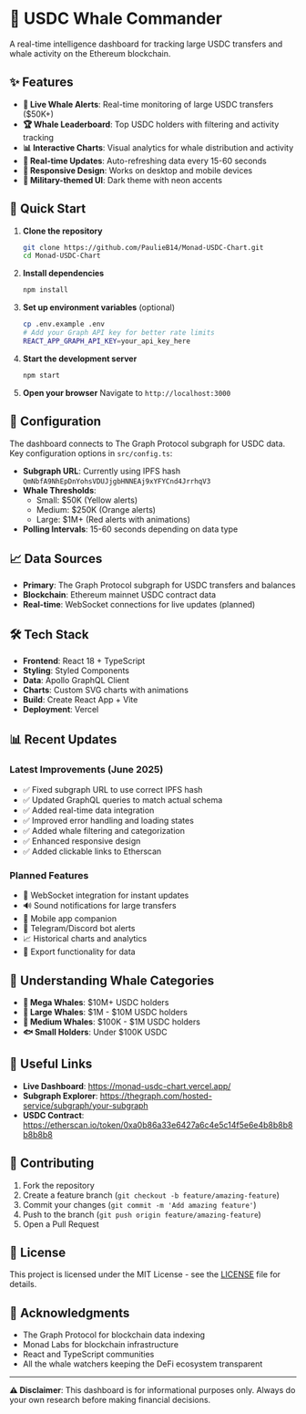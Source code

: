 # 🐋 USDC Whale Commander

A real-time intelligence dashboard for tracking large USDC transfers and whale activity on the Ethereum blockchain.

## ✨ Features

- **🚨 Live Whale Alerts**: Real-time monitoring of large USDC transfers ($50K+)
- **🏆 Whale Leaderboard**: Top USDC holders with filtering and activity tracking
- **📊 Interactive Charts**: Visual analytics for whale distribution and activity
- **🔄 Real-time Updates**: Auto-refreshing data every 15-60 seconds
- **📱 Responsive Design**: Works on desktop and mobile devices
- **🎨 Military-themed UI**: Dark theme with neon accents

## 🚀 Quick Start

1. **Clone the repository**
   ```bash
   git clone https://github.com/PaulieB14/Monad-USDC-Chart.git
   cd Monad-USDC-Chart
   ```

2. **Install dependencies**
   ```bash
   npm install
   ```

3. **Set up environment variables** (optional)
   ```bash
   cp .env.example .env
   # Add your Graph API key for better rate limits
   REACT_APP_GRAPH_API_KEY=your_api_key_here
   ```

4. **Start the development server**
   ```bash
   npm start
   ```

5. **Open your browser**
   Navigate to `http://localhost:3000`

## 🔧 Configuration

The dashboard connects to The Graph Protocol subgraph for USDC data. Key configuration options in `src/config.ts`:

- **Subgraph URL**: Currently using IPFS hash `QmNbfA9NhEpDnYohsVDUJjgbHNNEAj9xYFYCnd4JrrhqV3`
- **Whale Thresholds**: 
  - Small: $50K (Yellow alerts)
  - Medium: $250K (Orange alerts)  
  - Large: $1M+ (Red alerts with animations)
- **Polling Intervals**: 15-60 seconds depending on data type

## 📈 Data Sources

- **Primary**: The Graph Protocol subgraph for USDC transfers and balances
- **Blockchain**: Ethereum mainnet USDC contract data
- **Real-time**: WebSocket connections for live updates (planned)

## 🛠️ Tech Stack

- **Frontend**: React 18 + TypeScript
- **Styling**: Styled Components
- **Data**: Apollo GraphQL Client
- **Charts**: Custom SVG charts with animations
- **Build**: Create React App + Vite
- **Deployment**: Vercel

## 📊 Recent Updates

### Latest Improvements (June 2025)
- ✅ Fixed subgraph URL to use correct IPFS hash
- ✅ Updated GraphQL queries to match actual schema
- ✅ Added real-time data integration
- ✅ Improved error handling and loading states
- ✅ Added whale filtering and categorization
- ✅ Enhanced responsive design
- ✅ Added clickable links to Etherscan

### Planned Features
- 🔄 WebSocket integration for instant updates
- 🔊 Sound notifications for large transfers
- 📱 Mobile app companion
- 🤖 Telegram/Discord bot alerts
- 📈 Historical charts and analytics
- 💾 Export functionality for data

## 🐋 Understanding Whale Categories

- **🏰 Mega Whales**: $10M+ USDC holders
- **🐋 Large Whales**: $1M - $10M USDC holders  
- **🐳 Medium Whales**: $100K - $1M USDC holders
- **🐟 Small Holders**: Under $100K USDC

## 🔗 Useful Links

- **Live Dashboard**: https://monad-usdc-chart.vercel.app/
- **Subgraph Explorer**: https://thegraph.com/hosted-service/subgraph/your-subgraph
- **USDC Contract**: https://etherscan.io/token/0xa0b86a33e6427a6c4e5c14f5e6e4b8b8b8b8b8b8

## 🤝 Contributing

1. Fork the repository
2. Create a feature branch (`git checkout -b feature/amazing-feature`)
3. Commit your changes (`git commit -m 'Add amazing feature'`)
4. Push to the branch (`git push origin feature/amazing-feature`)
5. Open a Pull Request

## 📄 License

This project is licensed under the MIT License - see the [LICENSE](LICENSE) file for details.

## 🙏 Acknowledgments

- The Graph Protocol for blockchain data indexing
- Monad Labs for blockchain infrastructure
- React and TypeScript communities
- All the whale watchers keeping the DeFi ecosystem transparent

---

**⚠️ Disclaimer**: This dashboard is for informational purposes only. Always do your own research before making financial decisions.
